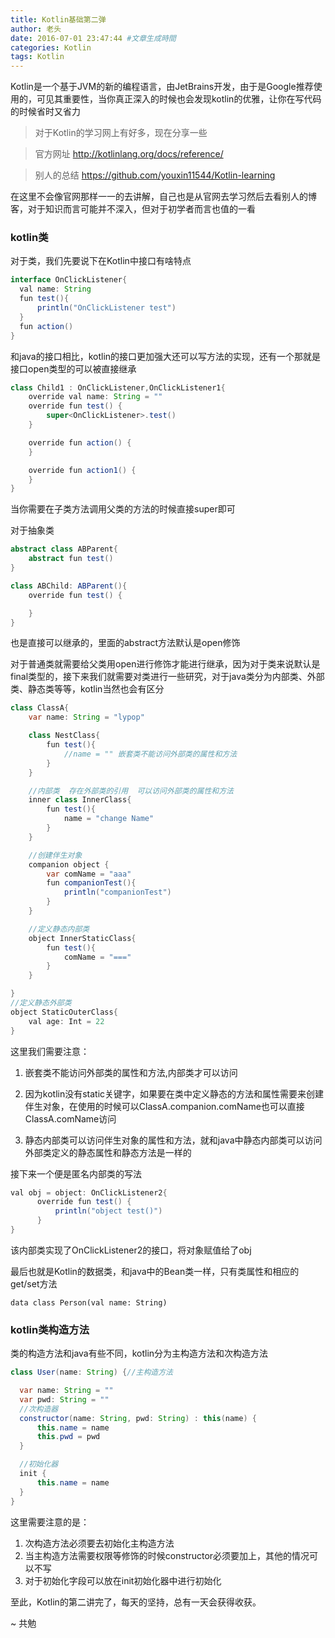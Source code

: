 ```yaml
---
title: Kotlin基础第二弹
author: 老头
date: 2016-07-01 23:47:44 #文章生成時間
categories: Kotlin
tags: Kotlin
---
```


Kotlin是一个基于JVM的新的编程语言，由JetBrains开发，由于是Google推荐使用的，可见其重要性，当你真正深入的时候也会发现kotlin的优雅，让你在写代码的时候省时又省力

>对于Kotlin的学习网上有好多，现在分享一些

>官方网址 http://kotlinlang.org/docs/reference/

>别人的总结 https://github.com/youxin11544/Kotlin-learning

在这里不会像官网那样一一的去讲解，自己也是从官网去学习然后去看别人的博客，对于知识而言可能并不深入，但对于初学者而言也值的一看


### kotlin类

对于类，我们先要说下在Kotlin中接口有啥特点
```java
interface OnClickListener{
  val name: String
  fun test(){
      println("OnClickListener test")
  }
  fun action()
}
```
和java的接口相比，kotlin的接口更加强大还可以写方法的实现，还有一个那就是接口open类型的可以被直接继承
```java
class Child1 : OnClickListener,OnClickListener1{
    override val name: String = ""
    override fun test() {
        super<OnClickListener>.test()
    }

    override fun action() {
    }

    override fun action1() {
    }
}
```
当你需要在子类方法调用父类的方法的时候直接super<OnClickListener>即可

对于抽象类
```java
abstract class ABParent{
  	abstract fun test()
}

class ABChild: ABParent(){
    override fun test() {

    }
}
```
也是直接可以继承的，里面的abstract方法默认是open修饰

对于普通类就需要给父类用open进行修饰才能进行继承，因为对于类来说默认是final类型的，接下来我们就需要对类进行一些研究，对于java类分为内部类、外部类、静态类等等，kotlin当然也会有区分
```java
class ClassA{
    var name: String = "lypop"

    class NestClass{
        fun test(){
            //name = "" 嵌套类不能访问外部类的属性和方法
        }
    }

    //内部类  存在外部类的引用  可以访问外部类的属性和方法
    inner class InnerClass{
        fun test(){
            name = "change Name"
        }
    }

    //创建伴生对象
    companion object {
        var comName = "aaa"
        fun companionTest(){
            println("companionTest")
        }
    }

    //定义静态内部类
    object InnerStaticClass{
        fun test(){
            comName = "==="
        }
    }

}
//定义静态外部类
object StaticOuterClass{
    val age: Int = 22
}
```
这里我们需要注意：

1. 嵌套类不能访问外部类的属性和方法,内部类才可以访问

2. 因为kotlin没有static关键字，如果要在类中定义静态的方法和属性需要来创建伴生对象，在使用的时候可以ClassA.companion.comName也可以直接ClassA.comName访问
3. 静态内部类可以访问伴生对象的属性和方法，就和java中静态内部类可以访问外部类定义的静态属性和静态方法是一样的

接下来一个便是匿名内部类的写法
```java
val obj = object: OnClickListener2{
      override fun test() {
          println("object test()")
      }
}
```
该内部类实现了OnClickListener2的接口，将对象赋值给了obj

最后也就是Kotlin的数据类，和java中的Bean类一样，只有类属性和相应的get/set方法

	data class Person(val name: String)

### kotlin类构造方法

类的构造方法和java有些不同，kotlin分为主构造方法和次构造方法
```java
class User(name: String) {//主构造方法

  var name: String = ""
  var pwd: String = ""
  //次构造器
  constructor(name: String, pwd: String) : this(name) {
      this.name = name
      this.pwd = pwd
  }

  //初始化器
  init {
      this.name = name
  }
}
```
这里需要注意的是：

1. 次构造方法必须要去初始化主构造方法
2. 当主构造方法需要权限等修饰的时候constructor必须要加上，其他的情况可以不写
3. 对于初始化字段可以放在init初始化器中进行初始化

至此，Kotlin的第二讲完了，每天的坚持，总有一天会获得收获。

~ 共勉
